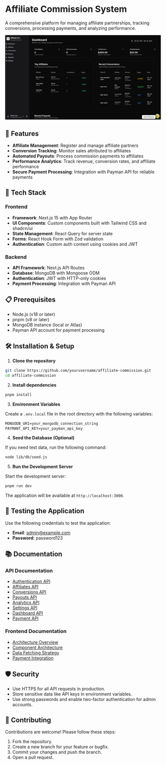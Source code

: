 # Affiliate Commission System

A comprehensive platform for managing affiliate partnerships, tracking conversions, processing payments, and analyzing performance.

![Affiliate Commission System](./public/image.png)

## 🌟 Features

- **Affiliate Management**: Register and manage affiliate partners
- **Conversion Tracking**: Monitor sales attributed to affiliates
- **Automated Payouts**: Process commission payments to affiliates
- **Performance Analytics**: Track revenue, conversion rates, and affiliate performance
- **Secure Payment Processing**: Integration with Payman API for reliable payments

## 🚀 Tech Stack

### Frontend
- **Framework**: Next.js 15 with App Router
- **UI Components**: Custom components built with Tailwind CSS and shadcn/ui
- **State Management**: React Query for server state
- **Forms**: React Hook Form with Zod validation
- **Authentication**: Custom auth context using cookies and JWT

### Backend
- **API Framework**: Next.js API Routes
- **Database**: MongoDB with Mongoose ODM
- **Authentication**: JWT with HTTP-only cookies
- **Payment Processing**: Integration with Payman API

## 📋 Prerequisites

- Node.js (v18 or later)
- pnpm (v8 or later)
- MongoDB instance (local or Atlas)
- Payman API account for payment processing

## 🛠️ Installation & Setup

1. **Clone the repository**

```bash
git clone https://github.com/yourusername/affiliate-commission.git
cd affiliate-commission
```

2. **Install dependencies**

```bash
pnpm install
```

3. **Environment Variables**

Create a `.env.local` file in the root directory with the following variables:

```env
MONGODB_URI=your_mongodb_connection_string
PAYMANT_API_KEY=your_payman_api_key
```

4. **Seed the Database (Optional)**

If you need test data, run the following command:

```bash
node lib/db/seed.js
```

5. **Run the Development Server**

Start the development server:

```bash
pnpm run dev
```

The application will be available at `http://localhost:3000`.

## 🧪 Testing the Application

Use the following credentials to test the application:

- **Email**: admin@example.com
- **Password**: password123

## 📚 Documentation

### API Documentation

- [Authentication API](docs/api-docs/auth-api.md)
- [Affiliates API](docs/api-docs/affiliates-api.md)
- [Conversions API](docs/api-docs/conversions-api.md)
- [Payouts API](docs/api-docs/payouts-api.md)
- [Analytics API](docs/api-docs/analytics-api.md)
- [Settings API](docs/api-docs/settings-api.md)
- [Dashboard API](docs/api-docs/dashboard-api.md)
- [Payment API](docs/api-docs/payment-api.md)

### Frontend Documentation

- [Architecture Overview](docs/frontend-docs/architecture.md)
- [Component Architecture](docs/frontend-docs/components.md)
- [Data Fetching Strategy](docs/frontend-docs/data-fetching.md)
- [Payment Integration](docs/frontend-docs/payment-integration.md)



## 🛡️ Security

- Use HTTPS for all API requests in production.
- Store sensitive data like API keys in environment variables.
- Use strong passwords and enable two-factor authentication for admin accounts.

## 🤝 Contributing

Contributions are welcome! Please follow these steps:

1. Fork the repository.
2. Create a new branch for your feature or bugfix.
3. Commit your changes and push the branch.
4. Open a pull request.


